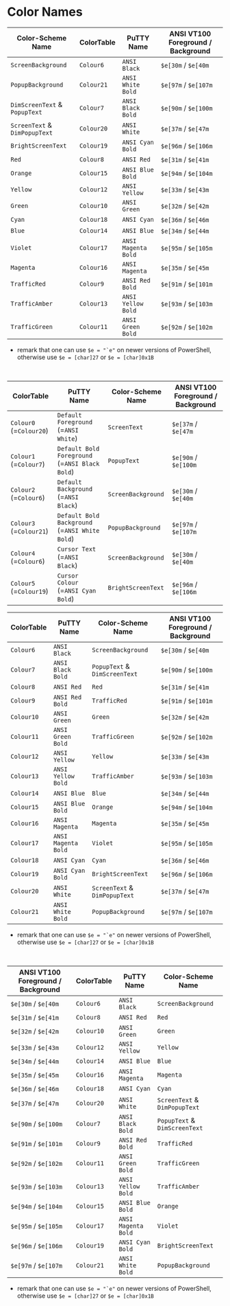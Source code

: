 # Color Names

 Color-Scheme Name | ColorTable | PuTTY Name | ANSI VT100 Foreground / Background
------------------------------|------------|---------------------|--------------------
`ScreenBackground`            | `Colour6`  | `ANSI Black`        | `$e[30m` / `$e[40m`
`PopupBackground`             | `Colour21` | `ANSI White Bold`   | `$e[97m` / `$e[107m`
`DimScreenText` & `PopupText` | `Colour7`  | `ANSI Black Bold`   | `$e[90m` / `$e[100m`
`ScreenText` & `DimPopupText` | `Colour20` | `ANSI White`        | `$e[37m` / `$e[47m`
`BrightScreenText`            | `Colour19` | `ANSI Cyan Bold`    | `$e[96m` / `$e[106m`
`Red`                         | `Colour8`  | `ANSI Red`          | `$e[31m` / `$e[41m`
`Orange`                      | `Colour15` | `ANSI Blue Bold`    | `$e[94m` / `$e[104m`
`Yellow`                      | `Colour12` | `ANSI Yellow`       | `$e[33m` / `$e[43m`
`Green`                       | `Colour10` | `ANSI Green`        | `$e[32m` / `$e[42m`
`Cyan`                        | `Colour18` | `ANSI Cyan`         | `$e[36m` / `$e[46m`
`Blue`                        | `Colour14` | `ANSI Blue`         | `$e[34m` / `$e[44m`
`Violet`                      | `Colour17` | `ANSI Magenta Bold` | `$e[95m` / `$e[105m`
`Magenta`                     | `Colour16` | `ANSI Magenta`      | `$e[35m` / `$e[45m`
`TrafficRed`                  | `Colour9`  | `ANSI Red Bold`     | `$e[91m` / `$e[101m`
`TrafficAmber`                | `Colour13` | `ANSI Yellow Bold`  | `$e[93m` / `$e[103m`
`TrafficGreen`                | `Colour11` | `ANSI Green Bold`   | `$e[92m` / `$e[102m`

- remark that one can use ``$e = "`e"`` on newer versions of PowerShell, otherwise use `$e = [char]27` or `$e = [char]0x1B`

<br/>

ColorTable | PuTTY Name | Color-Scheme Name | ANSI VT100 Foreground / Background
------------------------|------------------------------------------------|--------------------|--------------------
`Colour0` (=`Colour20`) | `Default Foreground` (=`ANSI White`)           | `ScreenText`       | `$e[37m` / `$e[47m`
`Colour1` (=`Colour7`)  | `Default Bold Foreground` (=`ANSI Black Bold`) | `PopupText`        | `$e[90m` / `$e[100m`
`Colour2` (=`Colour6`)  | `Default Background` (=`ANSI Black`)           | `ScreenBackground` | `$e[30m` / `$e[40m`
`Colour3` (=`Colour21`) | `Default Bold Background` (=`ANSI White Bold`) | `PopupBackground`  | `$e[97m` / `$e[107m`
`Colour4` (=`Colour6`)  | `Cursor Text` (=`ANSI Black`)                  | `ScreenBackground` | `$e[30m` / `$e[40m`
`Colour5` (=`Colour19`) | `Cursor Colour` (=`ANSI Cyan Bold`)            | `BrightScreenText` | `$e[96m` / `$e[106m`


ColorTable | PuTTY Name | Color-Scheme Name | ANSI VT100 Foreground / Background
-----------|---------------------|-------------------------------|--------------------
`Colour6`  | `ANSI Black`        | `ScreenBackground`            | `$e[30m` / `$e[40m`
`Colour7`  | `ANSI Black Bold`   | `PopupText` & `DimScreenText` | `$e[90m` / `$e[100m`
`Colour8`  | `ANSI Red`          | `Red`                         | `$e[31m` / `$e[41m`
`Colour9`  | `ANSI Red Bold`     | `TrafficRed`                  | `$e[91m` / `$e[101m`
`Colour10` | `ANSI Green`        | `Green`                       | `$e[32m` / `$e[42m`
`Colour11` | `ANSI Green Bold`   | `TrafficGreen`                | `$e[92m` / `$e[102m`
`Colour12` | `ANSI Yellow`       | `Yellow`                      | `$e[33m` / `$e[43m`
`Colour13` | `ANSI Yellow Bold`  | `TrafficAmber`                | `$e[93m` / `$e[103m`
`Colour14` | `ANSI Blue`         | `Blue`                        | `$e[34m` / `$e[44m`
`Colour15` | `ANSI Blue Bold`    | `Orange`                      | `$e[94m` / `$e[104m`
`Colour16` | `ANSI Magenta`      | `Magenta`                     | `$e[35m` / `$e[45m`
`Colour17` | `ANSI Magenta Bold` | `Violet`                      | `$e[95m` / `$e[105m`
`Colour18` | `ANSI Cyan`         | `Cyan`                        | `$e[36m` / `$e[46m`
`Colour19` | `ANSI Cyan Bold`    | `BrightScreenText`            | `$e[96m` / `$e[106m`
`Colour20` | `ANSI White`        | `ScreenText` & `DimPopupText` | `$e[37m` / `$e[47m`
`Colour21` | `ANSI White Bold`   | `PopupBackground`             | `$e[97m` / `$e[107m`

- remark that one can use ``$e = "`e"`` on newer versions of PowerShell, otherwise use `$e = [char]27` or `$e = [char]0x1B`

<br/>

ANSI VT100 Foreground / Background | ColorTable | PuTTY Name | Color-Scheme Name
---------------------| -----------|---------------------|-------------------
`$e[30m` / `$e[40m`  | `Colour6`  | `ANSI Black`        | `ScreenBackground`
`$e[31m` / `$e[41m`  | `Colour8`  | `ANSI Red`          | `Red`
`$e[32m` / `$e[42m`  | `Colour10` | `ANSI Green`        | `Green`
`$e[33m` / `$e[43m`  | `Colour12` | `ANSI Yellow`       | `Yellow`
`$e[34m` / `$e[44m`  | `Colour14` | `ANSI Blue`         | `Blue`
`$e[35m` / `$e[45m`  | `Colour16` | `ANSI Magenta`      | `Magenta`
`$e[36m` / `$e[46m`  | `Colour18` | `ANSI Cyan`         | `Cyan`
`$e[37m` / `$e[47m`  | `Colour20` | `ANSI White`        | `ScreenText` & `DimPopupText`
`$e[90m` / `$e[100m` | `Colour7`  | `ANSI Black Bold`   | `PopupText` & `DimScreenText`
`$e[91m` / `$e[101m` | `Colour9`  | `ANSI Red Bold`     | `TrafficRed`
`$e[92m` / `$e[102m` | `Colour11` | `ANSI Green Bold`   | `TrafficGreen`
`$e[93m` / `$e[103m` | `Colour13` | `ANSI Yellow Bold`  | `TrafficAmber`
`$e[94m` / `$e[104m` | `Colour15` | `ANSI Blue Bold`    | `Orange`
`$e[95m` / `$e[105m` | `Colour17` | `ANSI Magenta Bold` | `Violet`
`$e[96m` / `$e[106m` | `Colour19` | `ANSI Cyan Bold`    | `BrightScreenText`
`$e[97m` / `$e[107m` | `Colour21` | `ANSI White Bold`   | `PopupBackground`

- remark that one can use ``$e = "`e"`` on newer versions of PowerShell, otherwise use `$e = [char]27` or `$e = [char]0x1B`